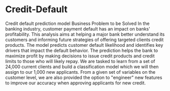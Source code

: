 # Credit-Default
Credit default prediction model
Business Problem to be Solved
In the banking industry, customer payment default has an impact on banks' profitability. This analysis
aims at helping a major bank better understand its customers and informing future strategies of offering
targeted clients credit products. The model predicts customer default likelihood and
identifies key drivers that impact the default behavior. The prediction helps the bank to maximize profit
by making decisions to issue credit products and credit limits to those who will likely repay. We are 
tasked to learn from a set of 24,000 current clients and build a classification model which
we will then assign to our 1,000 new applicants. From a given set of variables on the customer level, we
are also provided the option to "engineer" new features to improve our accuracy when approving
applicants for new credit.
